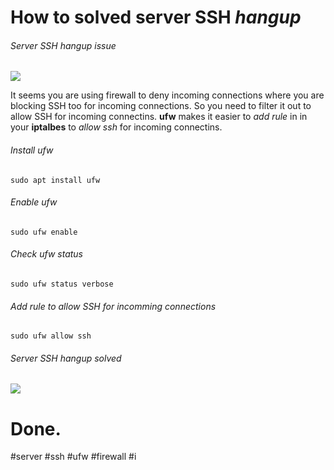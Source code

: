# How to solved server SSH *hangup* 

###### Server SSH *hangup* issue
![](https://github.com/dru18/druBot/blob/master/issue/screenshot/server%20ssh%20hangup%20issue.png)

It seems you are using firewall to deny incoming connections where you are blocking SSH too for incoming connections. So you need to filter it out to allow SSH for incoming connectins. **ufw** makes it easier to *add rule* in in your **iptalbes** to *allow ssh* for incoming connectins.

###### *Install* ufw

`sudo apt install ufw`

###### *Enable* ufw

`sudo ufw enable`

###### Check ufw *status*

`sudo ufw status verbose`

###### Add rule to *allow SSH* for incomming connections

`sudo ufw allow ssh`

###### Server SSH hangup *solved*
![](https://github.com/dru18/druBot/blob/master/issue/screenshot/server%20ssh%20hangup%20solved.png)

# Done.

#server #ssh #ufw #firewall #i
